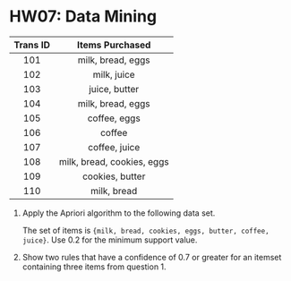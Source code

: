 # HW07: Data Mining

| Trans ID 	|       Items Purchased      	|
|:--------:	|:--------------------------:	|
|    101   	|      milk, bread, eggs     	|
|    102   	|         milk, juice        	|
|    103   	|        juice, butter       	|
|    104   	|      milk, bread, eggs     	|
|    105   	|        coffee, eggs        	|
|    106   	|           coffee           	|
|    107   	|        coffee, juice       	|
|    108   	| milk, bread, cookies, eggs 	|
|    109   	|       cookies, butter      	|
|    110   	|         milk, bread        	|

1. Apply the Apriori algorithm to the following data set.
   
   The set of items is `{milk, bread, cookies, eggs, butter, coffee, juice}`. Use 0.2 for the minimum support value.

2. Show two rules that have a confidence of 0.7 or greater for an itemset containing three items from question 1.
